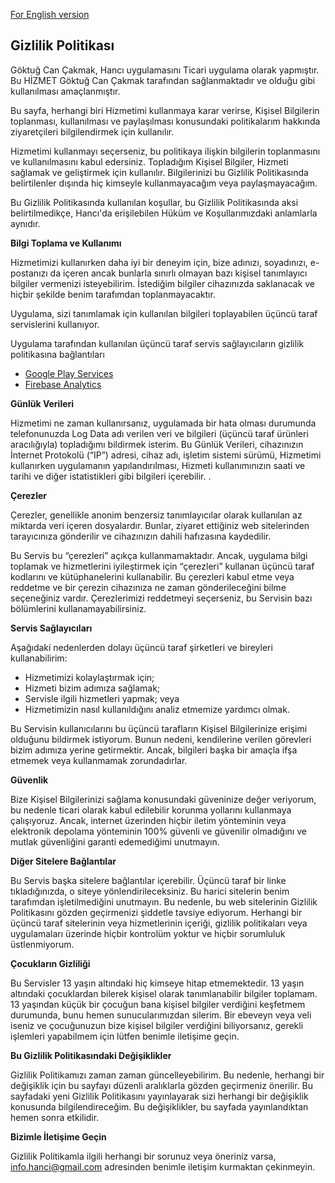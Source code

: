 [For English version](./en-US)
## Gizlilik Politikası

Göktuğ Can Çakmak, Hancı uygulamasını Ticari uygulama olarak yapmıştır. Bu HİZMET Göktuğ Can Çakmak tarafından sağlanmaktadır ve olduğu gibi kullanılması amaçlanmıştır.

Bu sayfa, herhangi biri Hizmetimi kullanmaya karar verirse, Kişisel Bilgilerin toplanması, kullanılması ve paylaşılması konusundaki politikalarım hakkında ziyaretçileri bilgilendirmek için kullanılır.

Hizmetimi kullanmayı seçerseniz, bu politikaya ilişkin bilgilerin toplanmasını ve kullanılmasını kabul edersiniz. Topladığım Kişisel Bilgiler, Hizmeti sağlamak ve geliştirmek için kullanılır. Bilgilerinizi bu Gizlilik Politikasında belirtilenler dışında hiç kimseyle kullanmayacağım veya paylaşmayacağım.

Bu Gizlilik Politikasında kullanılan koşullar, bu Gizlilik Politikasında aksi belirtilmedikçe, Hancı'da erişilebilen Hüküm ve Koşullarımızdaki anlamlarla aynıdır.

**Bilgi Toplama ve Kullanımı**

Hizmetimizi kullanırken daha iyi bir deneyim için, bize adınızı, soyadınızı, e-postanızı da içeren ancak bunlarla sınırlı olmayan bazı kişisel tanımlayıcı bilgiler vermenizi isteyebilirim. İstediğim bilgiler cihazınızda saklanacak ve hiçbir şekilde benim tarafımdan toplanmayacaktır.

Uygulama, sizi tanımlamak için kullanılan bilgileri toplayabilen üçüncü taraf servislerini kullanıyor.

Uygulama tarafından kullanılan üçüncü taraf servis sağlayıcıların gizlilik politikasına bağlantıları

*   [Google Play Services](https://www.google.com/policies/privacy/)
*   [Firebase Analytics](https://firebase.google.com/policies/analytics)

**Günlük Verileri**

Hizmetimi ne zaman kullanırsanız, uygulamada bir hata olması durumunda telefonunuzda Log Data adı verilen veri ve bilgileri (üçüncü taraf ürünleri aracılığıyla) topladığımı bildirmek isterim. Bu Günlük Verileri, cihazınızın İnternet Protokolü (“IP”) adresi, cihaz adı, işletim sistemi sürümü, Hizmetimi kullanırken uygulamanın yapılandırılması, Hizmeti kullanımınızın saati ve tarihi ve diğer istatistikleri gibi bilgileri içerebilir. .

**Çerezler**

Çerezler, genellikle anonim benzersiz tanımlayıcılar olarak kullanılan az miktarda veri içeren dosyalardır. Bunlar, ziyaret ettiğiniz web sitelerinden tarayıcınıza gönderilir ve cihazınızın dahili hafızasına kaydedilir.

Bu Servis bu “çerezleri” açıkça kullanmamaktadır. Ancak, uygulama bilgi toplamak ve hizmetlerini iyileştirmek için “çerezleri” kullanan üçüncü taraf kodlarını ve kütüphanelerini kullanabilir. Bu çerezleri kabul etme veya reddetme ve bir çerezin cihazınıza ne zaman gönderileceğini bilme seçeneğiniz vardır. Çerezlerimizi reddetmeyi seçerseniz, bu Servisin bazı bölümlerini kullanamayabilirsiniz.

**Servis Sağlayıcıları**

Aşağıdaki nedenlerden dolayı üçüncü taraf şirketleri ve bireyleri kullanabilirim:

*   Hizmetimizi kolaylaştırmak için;
*   Hizmeti bizim adımıza sağlamak;
*   Servisle ilgili hizmetleri yapmak; veya
*   Hizmetimizin nasıl kullanıldığını analiz etmemize yardımcı olmak.

Bu Servisin kullanıcılarını bu üçüncü tarafların Kişisel Bilgilerinize erişimi olduğunu bildirmek istiyorum. Bunun nedeni, kendilerine verilen görevleri bizim adımıza yerine getirmektir. Ancak, bilgileri başka bir amaçla ifşa etmemek veya kullanmamak zorundadırlar.

**Güvenlik**

Bize Kişisel Bilgilerinizi sağlama konusundaki güveninize değer veriyorum, bu nedenle ticari olarak kabul edilebilir korunma yollarını kullanmaya çalışıyoruz. Ancak, internet üzerinden hiçbir iletim yönteminin veya elektronik depolama yönteminin 100% güvenli ve güvenilir olmadığını ve mutlak güvenliğini garanti edemediğimi unutmayın.

**Diğer Sitelere Bağlantılar**

Bu Servis başka sitelere bağlantılar içerebilir. Üçüncü taraf bir linke tıkladığınızda, o siteye yönlendirileceksiniz. Bu harici sitelerin benim tarafımdan işletilmediğini unutmayın. Bu nedenle, bu web sitelerinin Gizlilik Politikasını gözden geçirmenizi şiddetle tavsiye ediyorum. Herhangi bir üçüncü taraf sitelerinin veya hizmetlerinin içeriği, gizlilik politikaları veya uygulamaları üzerinde hiçbir kontrolüm yoktur ve hiçbir sorumluluk üstlenmiyorum.

**Çocukların Gizliliği**

Bu Servisler 13 yaşın altındaki hiç kimseye hitap etmemektedir. 13 yaşın altındaki çocuklardan bilerek kişisel olarak tanımlanabilir bilgiler toplamam. 13 yaşından küçük bir çocuğun bana kişisel bilgiler verdiğini keşfetmem durumunda, bunu hemen sunucularımızdan silerim. Bir ebeveyn veya veli iseniz ve çocuğunuzun bize kişisel bilgiler verdiğini biliyorsanız, gerekli işlemleri yapabilmem için lütfen benimle iletişime geçin.

**Bu Gizlilik Politikasındaki Değişiklikler**

Gizlilik Politikamızı zaman zaman güncelleyebilirim. Bu nedenle, herhangi bir değişiklik için bu sayfayı düzenli aralıklarla gözden geçirmeniz önerilir. Bu sayfadaki yeni Gizlilik Politikasını yayınlayarak sizi herhangi bir değişiklik konusunda bilgilendireceğim. Bu değişiklikler, bu sayfada yayınlandıktan hemen sonra etkilidir.

**Bizimle İletişime Geçin**

Gizlilik Politikamla ilgili herhangi bir sorunuz veya öneriniz varsa, <a target="_blank" href="mailto:info.hanci@gmail.com">info.hanci@gmail.com</a> adresinden benimle iletişim kurmaktan çekinmeyin.

